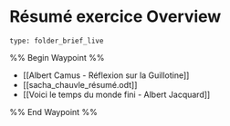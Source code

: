 # Résumé exercice Overview
 
```ccard
type: folder_brief_live
```
 
%% Begin Waypoint %%
- [[Albert Camus - Réflexion sur la Guillotine]]
- [[sacha_chauvle_résumé.odt]]
- [[Voici le temps du monde fini - Albert Jacquard]]

%% End Waypoint %%
